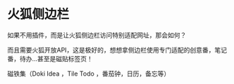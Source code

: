 # 火狐侧边栏

如果不用插件，而是让火狐侧边栏访问特别适配网址，那会如何？

而且需要火狐开放API，这是极好的，想想拿侧边栏使用专门适配的创意番，笔记番，待办...甚至是磁贴标签页！

磁铁集（Doki Idea ，Tile Todo ，番茄钟，日历，备忘等）
